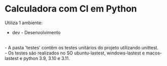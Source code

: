 # Calculadora com CI em Python

Utiliza 1 ambiente:
- dev - Desenvolvimento

<br>
- A pasta 'testes' contêm os testes unitários do projeto utilizando unittest.<br>
- Os testes são realizados no SO ubuntu-lastest, windows-lastest e macos-lastest e python 3.9, 3.10 e 3.11.<br>